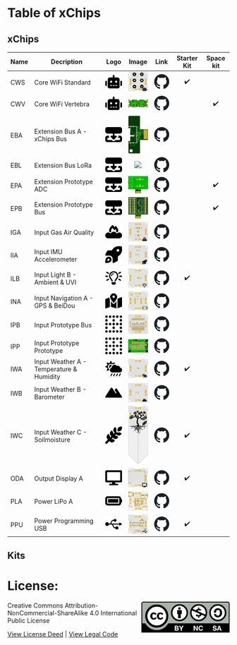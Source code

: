 # Table of xChips

## xChips
| Name | Decription | Logo | Image | Link | Starter Kit | Space kit |
| -- | -- | :--:|  :--:| -- | :--:|:--:|
| CWS | Core WiFi Standard |<img src="assets/CWS.svg" width=50> | <img src="assets/CWS.png" width=50>|<a href=https://github.com/domino4com/CWS><img src="assets/github.svg" width=50></a> | :heavy_check_mark: ||
| CWV | Core WiFi Vertebra |<img src="assets/CWS.svg" width=50> | <img src="assets/CWV.png" width=50>|<a href=https://github.com/domino4com/CWV><img src="assets/github.svg" width=50></a> ||:heavy_check_mark:|
| EBA | Extension Bus A - xChips Bus | <img src="assets/EXT.svg" width=50> | <img src="assets/EBA.png" width=50>|<a href=https://github.com/domino4com/EBA><img src="assets/github.svg" width=50></a> |||
| EBL | Extension Bus LoRa | <img src="assets/EXT.svg" width=50> | <img src="assets/EBL.png" width=50>|<a href=https://github.com/domino4com/EBL><img src="assets/github.svg" width=50></a> |||
| EPA | Extension Prototype ADC | <img src="assets/EXT.svg" width=50> | <img src="assets/EPA.png" width=50>|<a href=https://github.com/domino4com/EPA><img src="assets/github.svg" width=50></a> ||:heavy_check_mark:|
| EPB | Extension Prototype Bus | <img src="assets/EXT.svg" width=50> | <img src="assets/EPB.png" width=50>|<a href=https://github.com/domino4com/EPB><img src="assets/github.svg" width=50></a> ||:heavy_check_mark:|
| IGA | Input Gas Air Quality |<img src="assets/IGA.svg" width=50> | <img src="assets/IGA.png" width=50>|<a href=https://github.com/domino4com/IGA><img src="assets/github.svg" width=50></a> |||
| IIA | Input IMU Accelerometer |<img src="assets/IIA.svg" width=50> |<img src="assets/IIA.png" width=50> |<a href=https://github.com/domino4com/IIA><img src="assets/github.svg" width=50></a> |||
| ILB | Input Light B - Ambient & UVI |<img src="assets/ILB.svg" width=50> | <img src="assets/ILB.png" width=50>|<a href=https://github.com/domino4com/ILB><img src="assets/github.svg" width=50></a> |:heavy_check_mark:||
| INA | Input Navigation A - GPS & BeiDou |<img src="assets/INA.svg" width=50> |<img src="assets/INA.png" width=50> |<a href=https://github.com/domino4com/INA><img src="assets/github.svg" width=50></a> |||
| IPB | Input Prototype Bus |<img src="assets/IP.svg" width=50> |<img src="assets/IPB.png" width=50> |<a href=https://github.com/domino4com/IPB><img src="assets/github.svg" width=50></a> |||
| IPP | Input Prototype Prototype |<img src="assets/IP.svg" width=50> |<img src="assets/IPP.png" width=50> |<a href=https://github.com/domino4com/IPP><img src="assets/github.svg" width=50></a> |||
| IWA | Input Weather A - Temperature & Humidity |<img src="assets/IWA.svg" width=50> |<img src="assets/IWA.png" width=50> |<a href=https://github.com/domino4com/IWA><img src="assets/github.svg" width=50></a> |:heavy_check_mark:||
| IWB | Input Weather B - Barometer |<img src="assets/IWB.svg" width=50> | <img src="assets/IWB.png" width=50>|<a href=https://github.com/domino4com/IWB><img src="assets/github.svg" width=50></a> |||
| IWC | Input Weather C - Soilmoisture |<img src="assets/IWC.svg" width=50> | <img src="assets/IWC.png" width=50>|<a href=https://github.com/domino4com/IWC><img src="assets/github.svg" width=50></a> |:heavy_check_mark:||
| ODA | Output Display A |<img src="assets/ODA.svg" width=50> | <img src="assets/ODA.png" width=50>|<a href=https://github.com/domino4com/ODA><img src="assets/github.svg" width=50></a> |:heavy_check_mark:||
| PLA | Power LiPo A |<img src="assets/PLA.svg" width=50> | <img src="assets/PLA.png" width=50>|<a href=https://github.com/domino4com/PLA><img src="assets/github.svg" width=50></a> |||
| PPU | Power Programming USB |<img src="assets/PPU.svg" width=50> | <img src="assets/PPU.png" width=50>|<a href=https://github.com/domino4com/PPU><img src="assets/github.svg" width=50></a> |:heavy_check_mark:||

## Kits

# License: 
<img src="assets/CC-BY-NC-SA.svg" width=200 align="right">
Creative Commons Attribution-NonCommercial-ShareAlike 4.0 International Public License

[View License Deed](https://creativecommons.org/licenses/by-nc-sa/4.0/) | [View Legal Code](https://creativecommons.org/licenses/by-nc-sa/4.0/legalcode)

